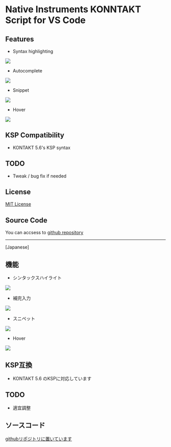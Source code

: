 # Native Instruments KONNTAKT Script for VS Code

## Features

* Syntax highlighting

![](https://github.com/r-koubou/vscode-syntax-for-ksp/raw/master/images/readme/syntaxhilghting.png)

* Autocomplete

![](https://github.com/r-koubou/vscode-syntax-for-ksp/raw/master/images/readme/completion.gif)

* Snippet

![](https://github.com/r-koubou/vscode-syntax-for-ksp/raw/master/images/readme/completion.gif)

* Hover

![](https://github.com/r-koubou/vscode-syntax-for-ksp/raw/master/images/readme/hover.png)


## KSP Compatibility

- KONTAKT 5.6's KSP syntax

## TODO

* Tweak / bug fix if needed

## License

[MIT License](https://github.com/r-koubou/vscode-syntax-for-ksp/blob/master/LICENSE)

## Source Code

You can accsess to [github repository](https://github.com/r-koubou/vscode-syntax-for-ksp)

----

[Japanese]

## 機能

* シンタックスハイライト

![](https://github.com/r-koubou/vscode-syntax-for-ksp/raw/master/images/readme/syntaxhilghting.png)

* 補完入力

![](https://github.com/r-koubou/vscode-syntax-for-ksp/raw/master/images/readme/completion.gif)

* スニペット

![](https://github.com/r-koubou/vscode-syntax-for-ksp/raw/master/images/readme/completion.gif)

* Hover

![](https://github.com/r-koubou/vscode-syntax-for-ksp/raw/master/images/readme/hover.png)

## KSP互換

- KONTAKT 5.6 のKSPに対応しています

## TODO

- 適宜調整

## ソースコード

[githubリポジトリに置いています](https://github.com/r-koubou/vscode-syntax-for-ksp)
